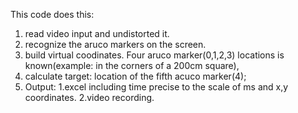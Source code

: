 This code does this:
1. read video input and undistorted it.
2. recognize the aruco markers on the screen.
3. build virtual coodinates. Four aruco marker(0,1,2,3) locations is known(example: in the corners of a 200cm square),
4. calculate target: location of the fifth acuco marker(4); 
5. Output: 
   1.excel including time precise to the scale of ms and x,y coordinates.
   2.video recording.
